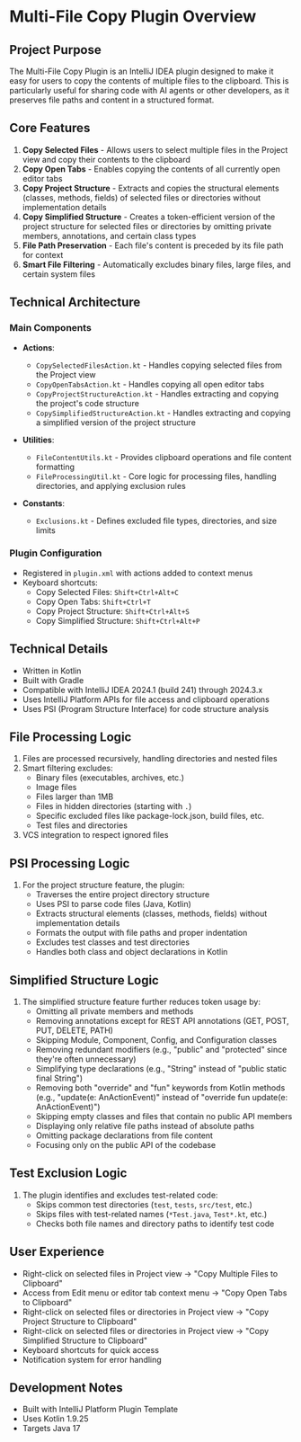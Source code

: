 # Multi-File Copy Plugin Overview

## Project Purpose
The Multi-File Copy Plugin is an IntelliJ IDEA plugin designed to make it easy for users to copy the contents of multiple files to the clipboard. This is particularly useful for sharing code with AI agents or other developers, as it preserves file paths and content in a structured format.

## Core Features
1. **Copy Selected Files** - Allows users to select multiple files in the Project view and copy their contents to the clipboard
2. **Copy Open Tabs** - Enables copying the contents of all currently open editor tabs
3. **Copy Project Structure** - Extracts and copies the structural elements (classes, methods, fields) of selected files or directories without implementation details
4. **Copy Simplified Structure** - Creates a token-efficient version of the project structure for selected files or directories by omitting private members, annotations, and certain class types
5. **File Path Preservation** - Each file's content is preceded by its file path for context
6. **Smart File Filtering** - Automatically excludes binary files, large files, and certain system files

## Technical Architecture

### Main Components
- **Actions**:
  - `CopySelectedFilesAction.kt` - Handles copying selected files from the Project view
  - `CopyOpenTabsAction.kt` - Handles copying all open editor tabs
  - `CopyProjectStructureAction.kt` - Handles extracting and copying the project's code structure
  - `CopySimplifiedStructureAction.kt` - Handles extracting and copying a simplified version of the project structure

- **Utilities**:
  - `FileContentUtils.kt` - Provides clipboard operations and file content formatting
  - `FileProcessingUtil.kt` - Core logic for processing files, handling directories, and applying exclusion rules

- **Constants**:
  - `Exclusions.kt` - Defines excluded file types, directories, and size limits

### Plugin Configuration
- Registered in `plugin.xml` with actions added to context menus
- Keyboard shortcuts:
  - Copy Selected Files: `Shift+Ctrl+Alt+C`
  - Copy Open Tabs: `Shift+Ctrl+T`
  - Copy Project Structure: `Shift+Ctrl+Alt+S`
  - Copy Simplified Structure: `Shift+Ctrl+Alt+P`

## Technical Details
- Written in Kotlin
- Built with Gradle
- Compatible with IntelliJ IDEA 2024.1 (build 241) through 2024.3.x
- Uses IntelliJ Platform APIs for file access and clipboard operations
- Uses PSI (Program Structure Interface) for code structure analysis

## File Processing Logic
1. Files are processed recursively, handling directories and nested files
2. Smart filtering excludes:
   - Binary files (executables, archives, etc.)
   - Image files
   - Files larger than 1MB
   - Files in hidden directories (starting with `.`)
   - Specific excluded files like package-lock.json, build files, etc.
   - Test files and directories
3. VCS integration to respect ignored files

## PSI Processing Logic
1. For the project structure feature, the plugin:
   - Traverses the entire project directory structure
   - Uses PSI to parse code files (Java, Kotlin)
   - Extracts structural elements (classes, methods, fields) without implementation details
   - Formats the output with file paths and proper indentation
   - Excludes test classes and test directories
   - Handles both class and object declarations in Kotlin

## Simplified Structure Logic
1. The simplified structure feature further reduces token usage by:
   - Omitting all private members and methods
   - Removing annotations except for REST API annotations (GET, POST, PUT, DELETE, PATH)
   - Skipping Module, Component, Config, and Configuration classes
   - Removing redundant modifiers (e.g., "public" and "protected" since they're often unnecessary)
   - Simplifying type declarations (e.g., "String" instead of "public static final String")
   - Removing both "override" and "fun" keywords from Kotlin methods (e.g., "update(e: AnActionEvent)" instead of "override fun update(e: AnActionEvent)")
   - Skipping empty classes and files that contain no public API members
   - Displaying only relative file paths instead of absolute paths
   - Omitting package declarations from file content
   - Focusing only on the public API of the codebase

## Test Exclusion Logic
1. The plugin identifies and excludes test-related code:
   - Skips common test directories (`test`, `tests`, `src/test`, etc.)
   - Skips files with test-related names (`*Test.java`, `Test*.kt`, etc.)
   - Checks both file names and directory paths to identify test code

## User Experience
- Right-click on selected files in Project view → "Copy Multiple Files to Clipboard"
- Access from Edit menu or editor tab context menu → "Copy Open Tabs to Clipboard"
- Right-click on selected files or directories in Project view → "Copy Project Structure to Clipboard"
- Right-click on selected files or directories in Project view → "Copy Simplified Structure to Clipboard"
- Keyboard shortcuts for quick access
- Notification system for error handling

## Development Notes
- Built with IntelliJ Platform Plugin Template
- Uses Kotlin 1.9.25
- Targets Java 17 